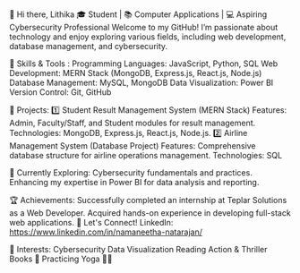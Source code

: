 👋 Hi there, Lithika
🎓 Student | 📚 Computer Applications | 💻 Aspiring Cybersecurity Professional
Welcome to my GitHub! I’m passionate about technology and enjoy exploring various fields, including web development, database management, and cybersecurity.

🔧 Skills & Tools :
Programming Languages: JavaScript, Python, SQL
Web Development: MERN Stack (MongoDB, Express.js, React.js, Node.js)
Database Management: MySQL, MongoDB
Data Visualization: Power BI
Version Control: Git, GitHub

📂 Projects:
1️⃣ Student Result Management System (MERN Stack)
Features: Admin, Faculty/Staff, and Student modules for result management.
Technologies: MongoDB, Express.js, React.js, Node.js.
2️⃣ Airline Management System (Database Project)
Features: Comprehensive database structure for airline operations management.
Technologies: SQL

🌱 Currently Exploring:
Cybersecurity fundamentals and practices.
Enhancing my expertise in Power BI for data analysis and reporting.

🏆 Achievements:
Successfully completed an internship at Teplar Solutions as a Web Developer.
Acquired hands-on experience in developing full-stack web applications.
💬 Let's Connect!
LinkedIn: https://www.linkedin.com/in/namaneetha-natarajan/

🌟 Interests:
Cybersecurity
Data Visualization
Reading Action & Thriller Books 📖
Practicing Yoga 🧘‍♀️

<!---
Lithika1029/Lithika1029 is a ✨ special ✨ repository because its `README.md` (this file) appears on your GitHub profile.
You can click the Preview link to take a look at your changes.
--->
